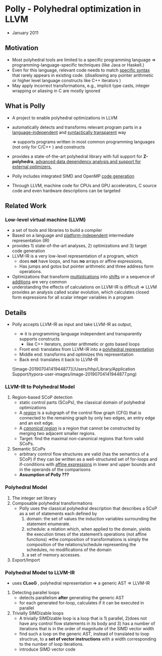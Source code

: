 # Polly - Polyhedral optimization in LLVM

*  January 2011

## Motivation

* Most polyhedral tools are limited to a specific programming language $\Rightarrow$ programming-language-specific techniques (like Java or Haskell.)
* Even for this language, relevant code needs to match <u>specific syntax</u> that rarely appears in existing code. (disallowing any pointer arithmetic or higher level language constructs like C++ iterators )
* May apply incorrect transformations, e.g., implicit type casts, integer wrapping or aliasing in C are mostly ignored



## What is Polly

* A project to enable polyhedral optimizations in LLVM

* automatically detects and transforms relevant program parts in a <u>language-independent</u>
  and <u>syntactically transparent</u> way 

  $\Rightarrow$ supports programs written in most common programming languages (not only for  C/C++ ) and constructs 
  
* provides a state-of-the-art polyhedral library with full support for **Z-polyhedra**, <u>advanced data dependency analysis and support for external optimizers.</u>

* Polly includes integrated SIMD and OpenMP <u>code generation</u>

* Through LLVM, machine code for CPUs and GPU accelerators, C source code and even hardware descriptions can be targeted

  

## Related Work

### Low-level virtual machine (LLVM)

* a set of tools and libraries to build a compiler
* Based on a language and <u>platform-independent</u> intermediate representation (IR)
* provides 1) state-of-the-art analyses, 2) optimizations and 3) target code generation
* LLVM-IR is a very low-level representation of a program, which 
  * does **not** have loops, and has **no** arrays or affine expressions, 
  * Has jumps and gotos  but pointer arithmetic and three address form operations.
* Optimizations that transform <u>multiplications</u> into <u>shifts</u> or a sequence of <u>additions</u> are very common
* understanding the effects of calculations on LLVM-IR is difficult  $\Rightarrow$   LLVM provides an analysis called scalar evolution, which calculates closed form expressions for all scalar integer variables in a program



## Details

* Polly accepts LLVM-IR as input and take LLVM-IR as output, 

  * $\Rightarrow$  it is programming language independent and transparently supports constructs 
    * like C++ iterators, pointer arithmetic or goto based loops
  * Front end: translates from LLVM-IR into a <u>polyhedral representation</u>
  * Middle end: transforms and optimizes this representation
  * Back end: translates it back to LLVM-IR

  ![image-20190704141944877](/Users/hhp/Library/Application Support/typora-user-images/image-20190704141944877.png)

### LLVM-IR to Polyhedral Model

1. Region-based SCoP detection
   * static control parts (SCoPs), the classical domain of polyhedral optimizations
   * A *<u>region</u>* is a subgraph of the control flow graph (CFG) that is connected to the remaining graph by only two edges, an entry edge and an exit edge.
   * A <u>*canonical region*</u> is a region that cannot be constructed by merging two adjacent smaller regions.
   * Target: find the maximal non-canonical regions that form valid SCoPs.
2. Semantic SCoPs
   * arbitrary control flow structures are valid (has the semantics of a SCoP) if they can be written as a well-structured set of for-loops and if-conditions with <u>affine expressions</u> in lower and upper bounds and in the operands of the comparisons
   * **Assumption of Polly ???**

### Polyhedral Model

1. The integer set library
2. Composable polyhedral transformations
   * Polly uses the classical polyhedral description that describes a SCoP as a set of statements each defined by 
     1. domain: the set of values the induction variables surrounding the statement enumerate. 
     2. schedule: a relation which, when applied to the domain, yields the execution times of the statement’s operations (not affine functions) $\Rightarrow$the composition of transformations is simply the composition of the relations/schedule representing the schedules, no modifications of the domain
     3. a set of memory accesses.
3. Export/Import

### Polyhedral Model to LLVM-IR

* uses **CLooG** , polyhedral representation $\Rightarrow$ a generic AST $\Rightarrow$ LLVM-IR
1. Detecting parallel loops
	* detects parallelism **after** generating the generic AST
	* for each generated for-loop, calculates if it can be executed in parallel 
2. Trivially SIMDizable loops
   * A trivially SIMDizable loop is a loop that is 1) parallel, 2)does not have any control flow statements in its body and 3) has a number of iterations that is in the order of magnitude of the SIMD vector width
   * find such a loop on the generic AST, instead of translated to loop structrue, to a **set of vector instructions** with a width corresponding to the number of loop iterations.
   * introduce SIMD vector code